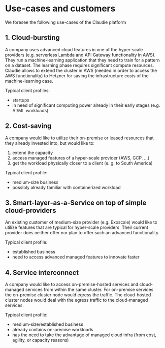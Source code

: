 
# Use-cases and customers

We foresee the following use-cases of the Claudie platform

## 1. Cloud-bursting

A company uses advanced cloud features in one of the hyper-scale providers (e.g. serverless Lambda and API Gateway functionality in AWS). They run a machine-learning application that they need to train for a pattern on a dataset. The learning phase requires significant compute resources. Claudie allows to extend the cluster in AWS (needed in order to access the AWS functionality) to Hetzner for saving the infrastructure costs of the machine-learning case.

Typical client profiles:
- startups
- in need of significant computing power already in their early stages (e.g. AI/ML workloads)

## 2. Cost-saving

A company would like to utilize their on-premise or leased resources that they already invested into, but would like to:
1. extend the capacity
2. access managed features of a hyper-scale provider (AWS, GCP, ...)
3. get the workload physically closer to a client (e. g. to South America)

Typical client profile:
- medium-size business
- possibly already familiar with containerized workload

## 3. Smart-layer-as-a-Service on top of simple cloud-providers

An existing customer of medium-size provider (e.g. Exoscale) would like to utilize features that are typical for hyper-scale providers. Their current provider does neither offer nor plan to offer such an advanced functionality.

Typical client profile:
- established business
- need to access advanced managed features to innovate faster

## 4. Service interconnect

A company would like to access on-premise-hosted services and cloud-managed services from within the same cluster. For on-premise services the on-premise cluster node would egress the traffic. The cloud-hosted cluster nodes would deal with the egress traffic to the cloud-managed services.

Typical client profile:
- medium-size/established business
- already contains on-premise workloads
- has the need to take the advantage of managed cloud infra (from cost, agility, or capacity reasons)


